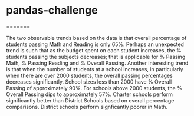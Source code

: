 # pandas-challenge
=======

The two observable trends based on the data is that overall percentage of students passing Math and Reading is only 65%. 
Perhaps an unexpected trend is such that as the budget spent on each student increases, the % students passing the subjects decreases; that is applicable for % Passing Math, % Passing Reading and % Overall Passing.
Another interesting trend is that when the number of students at a school increases, in particularly when there are over 2000 students, the overall passing percentages decreases significantly. School sizes less than 2000 have % Overall Passing of approximately 90%. For schools above 2000 students, the % Overall Passing dips to approximately 57%.
Charter schools perform significantly better than District Schools based on overall percentage comparisons. District schools perform signficantly poorer in Math.
